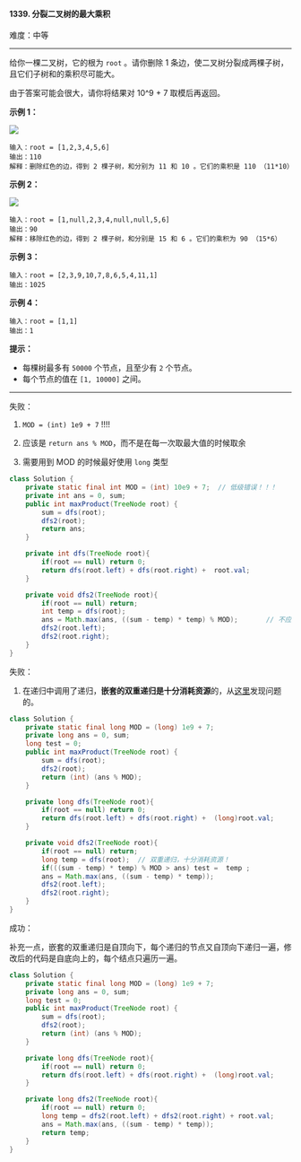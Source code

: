 #### 1339. 分裂二叉树的最大乘积

难度：中等

-------

给你一棵二叉树，它的根为 `root` 。请你删除 1 条边，使二叉树分裂成两棵子树，且它们子树和的乘积尽可能大。

由于答案可能会很大，请你将结果对 10^9 + 7 取模后再返回。

 **示例 1：** 

 **![](https://assets.leetcode-cn.com/aliyun-lc-upload/uploads/2020/02/02/sample_1_1699.png)** 

```
输入：root = [1,2,3,4,5,6]
输出：110
解释：删除红色的边，得到 2 棵子树，和分别为 11 和 10 。它们的乘积是 110 （11*10）
```

 **示例 2：** 

![](https://assets.leetcode-cn.com/aliyun-lc-upload/uploads/2020/02/02/sample_2_1699.png)

```
输入：root = [1,null,2,3,4,null,null,5,6]
输出：90
解释：移除红色的边，得到 2 棵子树，和分别是 15 和 6 。它们的乘积为 90 （15*6）
```

 **示例 3：** 

```
输入：root = [2,3,9,10,7,8,6,5,4,11,1]
输出：1025
```

 **示例 4：** 

```
输入：root = [1,1]
输出：1
```

 **提示：** 

*   每棵树最多有 `50000` 个节点，且至少有 `2` 个节点。
*   每个节点的值在 `[1, 10000]` 之间。

---

失败：

1.  `MOD = (int) 1e9 + 7` !!!!

2. 应该是 `return ans % MOD`，而不是在每一次取最大值的时候取余

3. 需要用到 MOD 的时候最好使用 `long` 类型


```java
class Solution {
    private static final int MOD = (int) 10e9 + 7;  // 低级错误！！！
    private int ans = 0, sum;
    public int maxProduct(TreeNode root) {
        sum = dfs(root);
        dfs2(root);
        return ans;
    }

    private int dfs(TreeNode root){
        if(root == null) return 0;
        return dfs(root.left) + dfs(root.right) +  root.val;
    }

    private void dfs2(TreeNode root){
        if(root == null) return;
        int temp = dfs(root);
        ans = Math.max(ans, ((sum - temp) * temp) % MOD);       // 不应该在此处取余
        dfs2(root.left);
        dfs2(root.right);
    }
}
```

失败：

1. 在递归中调用了递归，**嵌套的双重递归是十分消耗资源**的，从[这里](https://leetcode.cn/problems/maximum-product-of-splitted-binary-tree/solution/shi-gai-xiang-zui-da-hua-chu-shi-gen-jie-3cpw/)发现问题的。


```java
class Solution {
    private static final long MOD = (long) 1e9 + 7;
    private long ans = 0, sum;
    long test = 0;
    public int maxProduct(TreeNode root) {
        sum = dfs(root);
        dfs2(root);
        return (int) (ans % MOD);
    }

    private long dfs(TreeNode root){
        if(root == null) return 0;
        return dfs(root.left) + dfs(root.right) +  (long)root.val;
    }

    private void dfs2(TreeNode root){
        if(root == null) return;
        long temp = dfs(root);  // 双重递归，十分消耗资源！
        if(((sum - temp) * temp) % MOD > ans) test =  temp ;
        ans = Math.max(ans, ((sum - temp) * temp));
        dfs2(root.left);
        dfs2(root.right);
    }
}
```

成功：

补充一点，嵌套的双重递归是自顶向下，每个递归的节点又自顶向下递归一遍，修改后的代码是自底向上的，每个结点只遍历一遍。

```java
class Solution {
    private static final long MOD = (long) 1e9 + 7;
    private long ans = 0, sum;
    long test = 0;
    public int maxProduct(TreeNode root) {
        sum = dfs(root);
        dfs2(root);
        return (int) (ans % MOD);
    }

    private long dfs(TreeNode root){
        if(root == null) return 0;
        return dfs(root.left) + dfs(root.right) +  (long)root.val;
    }

    private long dfs2(TreeNode root){
        if(root == null) return 0;
        long temp = dfs2(root.left) + dfs2(root.right) + root.val;
        ans = Math.max(ans, ((sum - temp) * temp));
        return temp;
    }
}
```